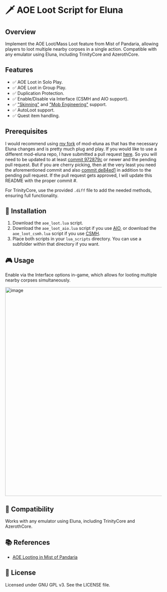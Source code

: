 # 🗡️ AOE Loot Script for Eluna

## Overview
Implement the AOE Loot/Mass Loot feature from Mist of Pandaria, allowing players to loot multiple nearby corpses in a single action. Compatible with any emulator using Eluna, including TrinityCore and AzerothCore.

## Features

- ✅ AOE Loot in Solo Play.
- ✅ AOE Loot in Group Play.
- ✅ Duplication Protection.
- ✅ Enable/Disable via Interface (CSMH and AIO support).
- ✅ ["Skinning"](https://wowpedia.fandom.com/wiki/Skinning) and ["Mob Engineering"](https://wowwiki-archive.fandom.com/wiki/Mob_engineering) support.
- ✅ AutoLoot support.
- ✅ Quest item handling.

## Prerequisites

I would recommend using [my fork](https://github.com/Aldori15/mod-eluna) of mod-eluna as that has the necessary Eluna changes and is pretty much plug and play.  If you would like to use a different mod-eluna repo, I have submitted a pull request [here](https://github.com/azerothcore/mod-eluna/pull/323). So you will need to be updated to at least [commit 972879c](https://github.com/azerothcore/mod-eluna/commit/972879c69656f0f73d09d974c6fe55382a677f4d) or newer and the pending pull request.  But if you are cherry picking, then at the very least you need the aforementioned commit and also [commit de84ed1](https://github.com/azerothcore/mod-eluna/commit/de84ed13695f04e90feae49ba2a74106f3da8add) in addition to the pending pull request.  If the pull request gets approved, I will update this README with the proper commit #.

For TrinityCore, use the provided `.diff` file to add the needed methods, ensuring full functionality.

## 🚀 Installation

1. Download the `aoe_loot.lua` script.
2. Download the `aoe_loot_aio.lua` script if you use [AIO](https://github.com/Rochet2/AIO), or download the `aoe_loot_csmh.lua` script if you use [CSMH](https://github.com/Foereaper/CSMH).
3. Place both scripts in your `lua_scripts` directory.  You can use a subfolder within that directory if you want.

## 🎮 Usage

Enable via the Interface options in-game, which allows for looting multiple nearby corpses simultaneously.

<img width="1149" height="672" alt="image" src="https://github.com/user-attachments/assets/aa12be68-33a3-496a-8df3-217fd8f3824b" />

## 🔄 Compatibility

Works with any emulator using Eluna, including TrinityCore and AzerothCore.

## 📚 References

- [AOE Looting in Mist of Pandaria](https://wowwiki-archive.fandom.com/wiki/Area_of_Effect_looting)

## 📜 License

Licensed under GNU GPL v3. See the LICENSE file.
